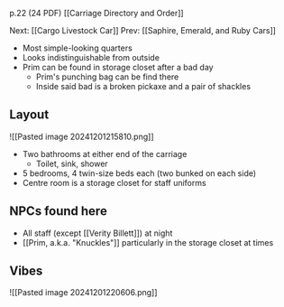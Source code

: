 p.22 (24 PDF)
[[Carriage Directory and Order]]

Next: [[Cargo Livestock Car]]
Prev: [[Saphire, Emerald, and Ruby Cars]]

- Most simple-looking quarters
- Looks indistinguishable from outside
- Prim can be found in storage closet after a bad day
	- Prim's punching bag can be find there
	- Inside said bad is a broken pickaxe and a pair of shackles
## Layout
![[Pasted image 20241201215810.png]]

- Two bathrooms at either end of the carriage
	- Toilet, sink, shower
- 5 bedrooms, 4 twin-size beds each (two bunked on each side)
- Centre room is a storage closet for staff uniforms
## NPCs found here
- All staff (except [[Verity Billett]]) at night
- [[Prim, a.k.a. "Knuckles"]] particularly in the storage closet at times
## Vibes
![[Pasted image 20241201220606.png]]